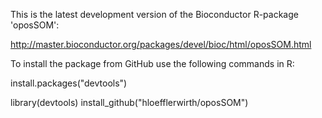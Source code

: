 This is the latest development version of the Bioconductor R-package 'oposSOM':

http://master.bioconductor.org/packages/devel/bioc/html/oposSOM.html

To install the package from GitHub use the following commands in R:

install.packages("devtools")

library(devtools)
install_github("hloefflerwirth/oposSOM")
